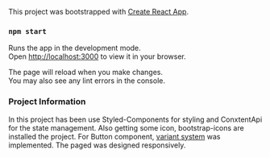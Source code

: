 This project was bootstrapped with [Create React App](https://github.com/facebook/create-react-app).

### `npm start`

Runs the app in the development mode.\
Open [http://localhost:3000](http://localhost:3000) to view it in your browser.

The page will reload when you make changes.\
You may also see any lint errors in the console.


### Project Information
 
 In this project has been use Styled-Components for styling and ConxtentApi for the state management. Also getting some icon, bootstrap-icons are installed the project. For Button component, [variant system](https://styled-system.com/variants/) was implemented. The paged was designed responsively.
